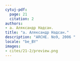 ```yaml
---
cytuj-pdf:
  page: 21
  citation: 2
authors:
- а. Аляксандр Надсан.
title: "а. Аляксандр Надсан."
description: "АRCHE. No9, 2006 "
locale: "be_BY"
images:
- cites/21-2/preview.png
---
```

